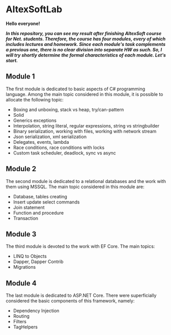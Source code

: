 # AltexSoftLab

**Hello everyone!**

***In this repository, you can see my result after finishing AltexSoft course for Net. students. Therefore, the course has four modules, every of which includes lectures and homework. Since each module's task complements a previous one, there is no clear division into separate HW as such.  So, I will try shortly determine the formal characteristics of each module. Let's start.***

## Module 1
The first module is dedicated to basic aspects of C# programming language. Among the main topic considered in this module, it is possible to allocate the following topic:
- Boxing and unboxing, stack vs heap, try/can-pattern
- Solid
- Generics exceptions
- Interpolation, string literal,  regular expressions, string vs stringbuilder
- Binary serialization,  working with files, working with network stream
- Json serialization,  xml serialization
- Delegates, events, lambda
- Race conditions, race conditions with locks
- Custom task scheduler, deadlock, sync vs async

## Module 2
The second module is dedicated to a relational databases and the work with them using MSSQL. The main topic considered in this module are:
- Database, tables creating
- Insert update select commands
- Join statement
- Function and procedure
- Transaction	

## Module 3
The third module is devoted to the work with EF Core. The main topics:
- LINQ to Objects
- Dapper, Dapper Contrib
- Migrations

## Module 4 
The last module is dedicated to ASP.NET Core. There were superficially considered the basic components of this framework, namely:
- Dependency Injection
- Routing
- Filters
- TagHelpers
